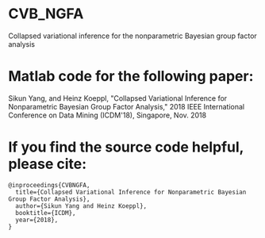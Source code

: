 # CVB_NGFA

Collapsed variational inference for the nonparametric Bayesian group factor analysis


# Matlab code for the following paper:

Sikun Yang, and Heinz Koeppl, "Collapsed Variational Inference for Nonparametric Bayesian Group Factor Analysis," 2018 IEEE International Conference on Data Mining (ICDM'18), Singapore, Nov. 2018

# If you find the source code helpful, please cite:

    @inproceedings{CVBNGFA,
      title={Collapsed Variational Inference for Nonparametric Bayesian Group Factor Analysis},
      author={Sikun Yang and Heinz Koeppl},
      booktitle={ICDM},
      year={2018},
    }
